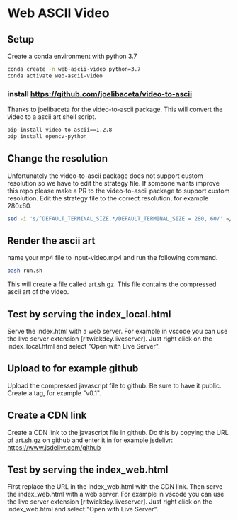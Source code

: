 # Web ASCII Video

## Setup
Create a conda environment with python 3.7
```bash
conda create -n web-ascii-video python=3.7
conda activate web-ascii-video
```

### install https://github.com/joelibaceta/video-to-ascii
Thanks to joelibaceta for the video-to-ascii package. This will convert the video to a ascii art shell script.
```bash
pip install video-to-ascii==1.2.8
pip install opencv-python
```

## Change the resolution
Unfortunately the video-to-ascii package does not support custom resolution so we have to edit the strategy file. If someone wants improve this repo please make a PR to the video-to-ascii package to support custom resolution.
Edit the strategy file to the correct resolution, for example 280x60. 
```bash
sed -i 's/^DEFAULT_TERMINAL_SIZE.*/DEFAULT_TERMINAL_SIZE = 280, 60/' ~/miniconda3/envs/web-ascii-video/lib/python3.7/site-packages/video_to_ascii/render_strategy/ascii_strategy.py
```

## Render the ascii art
name your mp4 file to input-video.mp4 and run the following command.
```bash
bash run.sh
```
This will create a file called art.sh.gz. This file contains the compressed ascii art of the video.

## Test by serving the index_local.html
Serve the index.html with a web server. For example in vscode you can use the live server extension [ritwickdey.liveserver]. Just right click on the index_local.html and select "Open with Live Server".

## Upload to for example github
Upload the compressed javascript file to github. Be sure to have it public. Create a tag, for example "v0.1".

## Create a CDN link
Create a CDN link to the javascript file in github. Do this by copying the URL of art.sh.gz on github and enter it in for example jsdelivr: https://www.jsdelivr.com/github 

## Test by serving the index_web.html
First replace the URL in the index_web.html with the CDN link. Then serve the index_web.html with a web server. For example in vscode you can use the live server extension [ritwickdey.liveserver]. Just right click on the index_web.html and select "Open with Live Server".